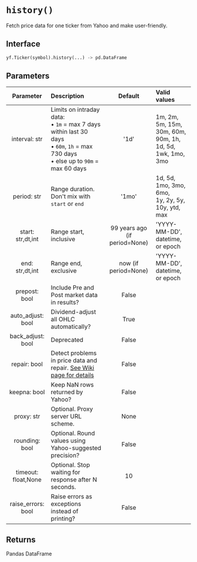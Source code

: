 # `history()` 

Fetch price data for one ticker from Yahoo and make user-friendly.

## Interface
```python
yf.Ticker(symbol).history(...) -> pd.DataFrame
```

## Parameters

| Parameter  | Description | Default | Valid values | 
| :--------: | :-------- | :------: | :-------- | 
| interval: str | Limits on intraday data: <br> • `1m` = max 7 days within last 30 days <br> • `60m`, `1h` = max 730 days <br> • else up to `90m` = max 60 days| '1d' | 1m, 2m, 5m, 15m, 30m, 60m, 90m, 1h,<br>1d, 5d, 1wk, 1mo, 3mo |
| period: str | Range duration. Don't mix with `start` or `end` | '1mo' | 1d, 5d, 1mo, 3mo, 6mo,<br>1y, 2y, 5y, 10y, ytd, max | 
| start: str,dt,int | Range start, inclusive | 99 years ago (if period=None) | 'YYYY-MM-DD', datetime, or epoch | 
| end: str,dt,int | Range end, exclusive | now (if period=None) | 'YYYY-MM-DD', datetime, or epoch |
| prepost: bool | Include Pre and Post market data in results? | False |  |
| auto_adjust: bool | Dividend-adjust all OHLC automatically? | True |  |
| back_adjust: bool | Deprecated | False |  |
| repair: bool | Detect problems in price data and repair. [See Wiki page for details](https://github.com/ranaroussi/yfinance/wiki/Price-repair) | False |  |
| keepna: bool | Keep NaN rows returned by Yahoo?  | False |  |
| proxy: str | Optional. Proxy server URL scheme. | None |  |
| rounding: bool | Optional. Round values using Yahoo-suggested precision? | False |  |
| timeout: float,None | Optional. Stop waiting for response after N seconds. | 10 |  |
| raise_errors: bool | Raise errors as exceptions instead of printing? | False |  |

## Returns
Pandas DataFrame
